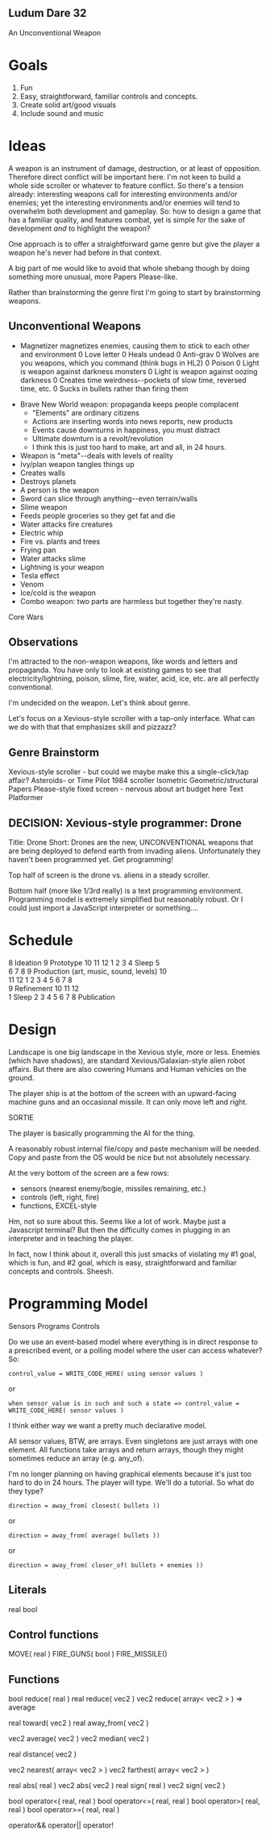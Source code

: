 Ludum Dare 32
-------------

An Unconventional Weapon

# Goals

1. Fun
2. Easy, straightforward, familiar controls and concepts.
3. Create solid art/good visuals
4. Include sound and music

# Ideas

A weapon is an instrument of damage, destruction, or at least of opposition. Therefore direct conflict will be important here. I'm not keen to build a whole side scroller or whatever to feature conflict. So there's a tension already: interesting weapons call for interesting environments and/or enemies; yet the interesting environments and/or enemies will tend to overwhelm both development and gameplay. So: how to design a game that has a familiar quality, and features combat, yet is simple for the sake of development *and* to highlight the weapon?

One approach is to offer a straightforward game genre but give the player a weapon he's never had before in that context.

A big part of me would like to avoid that whole shebang though by doing something more unusual, more Papers Please-like.

Rather than brainstorming the genre first I'm going to start by brainstorming weapons.

## Unconventional Weapons

+ Magnetizer magnetizes enemies, causing them to stick to each other and environment
0 Love letter
0 Heals undead
0 Anti-grav
0 Wolves are you weapons, which you command (think bugs in HL2)
0 Poison
0 Light is weapon against darkness monsters
0 Light is weapon against oozing darkness
0 Creates time weirdness--pockets of slow time, reversed time, etc.
0 Sucks in bullets rather than firing them
- Brave New World weapon: propaganda keeps people complacent
    - "Elements" are ordinary citizens
    - Actions are inserting words into news reports, new products
    - Events cause downturns in happiness, you must distract
    - Ultimate downturn is a revolt/revolution
    - I think this is just too hard to make, art and all, in 24 hours.
- Weapon is "meta"--deals with levels of reality
- Ivy/plan weapon tangles things up
- Creates walls
- Destroys planets
- A person is the weapon
- Sword can slice through anything--even terrain/walls
- Slime weapon
- Feeds people groceries so they get fat and die
- Water attacks fire creatures
- Electric whip
- Fire vs. plants and trees
- Frying pan
- Water attacks slime
- Lightning is your weapon
- Tesla effect
- Venom
- Ice/cold is the weapon
- Combo weapon: two parts are harmless but together they're nasty.

Core Wars

## Observations

I'm attracted to the non-weapon weapons, like words and letters and propaganda. You have only to look at existing games to see that electricity/lightning, poison, slime, fire, water, acid, ice, etc. are all perfectly conventional.

I'm undecided on the weapon. Let's think about genre.

Let's focus on a Xevious-style scroller with a tap-only interface. What can we do with that that emphasizes skill and pizzazz?

## Genre Brainstorm

Xevious-style scroller - but could we maybe make this a single-click/tap affair?
Asteroids- or Time Pilot 1984 scroller
Isometric
Geometric/structural
Papers Please-style fixed screen - nervous about art budget here
Text
Platformer

## DECISION: Xevious-style programmer: Drone

Title: Drone
Short: Drones are the new, UNCONVENTIONAL weapons that are being deployed to defend earth from invading aliens. Unfortunately they haven't been programmed yet. Get programming!

Top half of screen is the drone vs. aliens in a steady scroller.

Bottom half (more like 1/3rd really) is a text programming environment. Programming model is extremely simplified but reasonably robust. Or I could just import a JavaScript interpreter or something....

# Schedule

8		Ideation
9		Prototype
10
11
12
1
2
3
4		Sleep
5		
6
7
8
9		Production (art, music, sound, levels)
10		
11
12
1
2
3
4
5
6
7
8		
9		Refinement
10
11
12		
1		Sleep
2
3
4
5
6
7
8		Publication

# Design

Landscape is one big landscape in the Xevious style, more or less.
Enemies (which have shadows), are standard Xevious/Galaxian-style alien robot affairs. But there are also cowering Humans and Human vehicles on the ground.

The player ship is at the bottom of the screen with an upward-facing machine guns and an occasional missile. It can only move left and right.

SORTIE

The player is basically programming the AI for the thing.

A reasonably robust internal file/copy and paste mechanism will be needed. Copy and paste from the OS would be nice but not absolutely necessary.

At the very bottom of the screen are a few rows:

*   sensors (nearest enemy/bogie, missiles remaining, etc.)
*   controls (left, right, fire)
*   functions, EXCEL-style

Hm, not so sure about this. Seems like a lot of work. Maybe just a Javascript terminal? But then the difficulty comes in plugging in an interpreter and in teaching the player.

In fact, now I think about it, overall this just smacks of violating my #1 goal, which is fun, and #2 goal, which is easy, straightforward and familiar concepts and controls. Sheesh.

# Programming Model

Sensors
Programs
Controls

Do we use an event-based model where everything is in direct response to a prescribed event, or a polling model where the user can access whatever? So:

    control_value = WRITE_CODE_HERE( using sensor values )

or

    when sensor_value is in such and such a state => control_value = WRITE_CODE_HERE( sensor values )

I think either way we want a pretty much declarative model.

All sensor values, BTW, are arrays. Even singletons are just arrays with one element. All functions take arrays and return arrays, though they might sometimes reduce an array (e.g. any_of).

I'm no longer planning on having graphical elements because it's just too hard to do in 24 hours. The player will type. We'll do a tutorial. So what do they type?

    direction = away_from( closest( bullets ))

or

    direction = away_from( average( bullets ))

or

    direction = away_from( closer_of( bullets + enemies ))

## Literals

real
bool

## Control functions

MOVE( real )
FIRE_GUNS( bool )
FIRE_MISSILE()

## Functions

bool reduce( real )
real reduce( vec2 )
vec2 reduce( array< vec2 > ) => average

real toward( vec2 )
real away_from( vec2 )

vec2 average( vec2 )
vec2 median( vec2 )

real distance( vec2 )

vec2 nearest( array< vec2 > )
vec2 farthest( array< vec2 > )

real abs( real )
vec2 abs( vec2 )
real sign( real )
vec2 sign( vec2 )

bool operator<( real, real )
bool operator<=( real, real )
bool operator>( real, real )
bool operator>=( real, real )

operator&&
operator||
operator!
